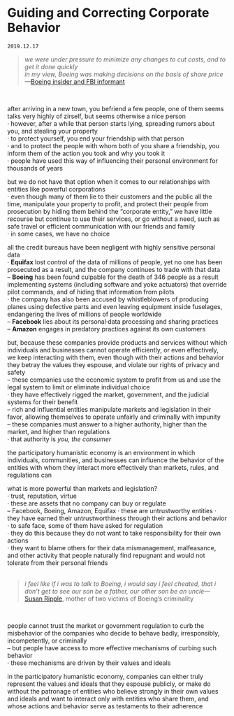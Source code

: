 # Guiding and Correcting Corporate Behavior

```
2019.12.17
```

> *we were under pressure to minimize any changes to cut costs, and to get it done quickly*  
> *in my view, Boeing was making decisions on the basis of share price*—[Boeing insider and FBI informant](https://youtu.be/QytfYyHmxtc?t=534 "Rogue Boeing 737 Max planes ‘with minds of their own’ | 60 Minutes Australia")  

&nbsp;
&nbsp;

after arriving in a new town, you befriend a few people, one of them seems talks very highly of zirself, but seems otherwise a nice person  
· however, after a while that person starts lying, spreading rumors about you, and stealing your property  
· to protect yourself, you end your friendship with that person  
· and to protect the people with whom both of you share a friendship, you inform them of the action you took and why you took it  
· people have used this way of influencing their personal environment for thousands of years  

but we do not have that option when it comes to our relationships with entities like powerful corporations   
· even though many of them lie to their customers and the public all the time, manipulate your property to profit, and protect their people from prosecution by hiding them behind the “corporate entity,” we have little recourse but continue to use their services, or go without a need, such as safe travel or efficient communication with our friends and family  
· in some cases, we have no choice  

all the credit bureaus have been negligent with highly sensitive personal data  
· **Equifax** lost control of the data of millions of people, yet no one has been prosecuted as a result, and the company continues to trade with that data  
– **Boeing** has been found culpable for the death of 346 people as a result implementing systems (including software and yoke actuators) that override pilot commands, and of hiding that information from pilots  
· the company has also been accused by whistleblowers of producing planes using defective parts and even leaving equipment inside fuselages, endangering the lives of millions of people worldwide  
– **Facebook** lies about its personal·data processing and sharing practices   
– **Amazon** engages in predatory practices against its own customers  

but, because these companies provide products and services without which individuals and businesses cannot operate efficiently, or even effectively, we keep interacting with them, even though with their actions and behavior they betray the values they espouse, and violate our rights of privacy and safety  
– these companies use the economic system to profit from us and use the legal system to limit or eliminate individual choice  
· they have effectively rigged the market, government, and the judicial systems for their benefit  
– rich and influential entities manipulate markets and legislation in their favor, allowing themselves to operate unfairly and criminally with impunity  
– these companies must answer to a higher authority, higher than the market, and higher than regulations  
· that authority is *you, the consumer*  

the participatory humanistic economy is an environment in which individuals, communities, and businesses can influence the behavior of the entities with whom they interact more effectively than markets, rules, and regulations can  

what is more powerful than markets and legislation?  
· trust, reputation, virtue  
· these are assets that no company can buy or regulate  
– Facebook, Boeing, Amazon, Equifax
· these are untrustworthy entities
· they have earned their untrustworthiness through their actions and behavior
· to safe face, some of them have asked for regulation  
· they do this because they do not want to take responsibility for their own actions  
· they want to blame others for their data mismanagement, malfeasance, and other activity that people naturally find repugnant and would not tolerate from their personal friends  
&nbsp;
> *i feel like if i was to talk to Boeing, i would say i feel cheated, that i don’t get to see our son be a father, our other son be an uncle*—[Susan Ripple](https://youtu.be/QytfYyHmxtc?t=1852), mother of two victims of Boeing’s criminality  

&nbsp;  

people cannot trust the market or government regulation to curb the misbehavior of the companies who decide to behave badly, irresponsibly, incompetently, or criminally  
– but people have access to more effective mechanisms of curbing such behavior  
· these mechanisms are driven by their values and ideals  

in the participatory humanistic economy, companies can either truly represent the values and ideals that they espouse publicly, or make do without the patronage of entities who believe strongly in their own values and ideals and want to interact only with entities who share them, and whose actions and behavior serve as testaments to their adherence  

